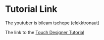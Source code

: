 # Tutorial Link

The youtuber is bileam tschepe (elekktronaut)

The link to the [Touch Designer Tutorial](https://www.youtube.com/watch?v=tJnp-EGHXnM)
